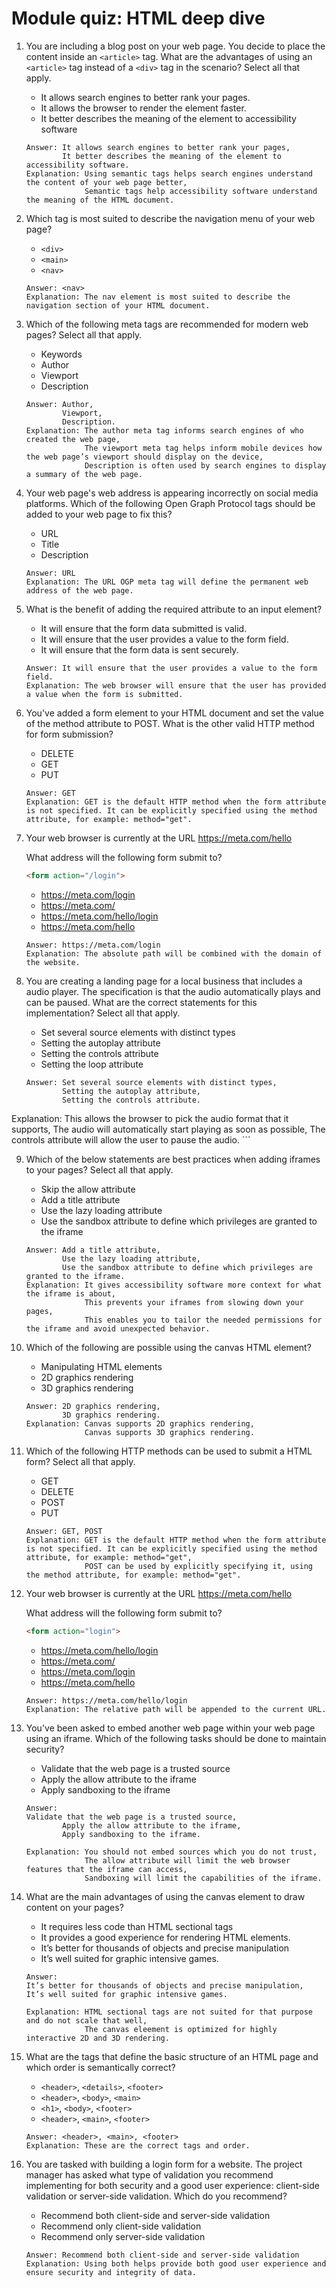 # Module quiz: HTML deep dive

1. You are including a blog post on your web page. You decide to place the content inside an `<article>` tag. What are the advantages of using an `<article>` tag instead of a `<div>` tag in the scenario? Select all that apply.
    - It allows search engines to better rank your pages.
    - It allows the browser to render the element faster.
    - It better describes the meaning of the element to accessibility software
    ```
    Answer: It allows search engines to better rank your pages,
            It better describes the meaning of the element to accessibility software.
    Explanation: Using semantic tags helps search engines understand the content of your web page better,
                 Semantic tags help accessibility software understand the meaning of the HTML document.
    ```
    
2. Which tag is most suited to describe the navigation menu of your web page?
    - `<div>`
    - `<main>`
    - `<nav>`
    ```
    Answer: <nav>
    Explanation: The nav element is most suited to describe the navigation section of your HTML document.
    ```
    
3. Which of the following meta tags are recommended for modern web pages? Select all that apply.
    - Keywords
    - Author
    - Viewport
    - Description
    ```
    Answer: Author,
            Viewport,
            Description.
    Explanation: The author meta tag informs search engines of who created the web page,
                 The viewport meta tag helps inform mobile devices how the web page’s viewport should display on the device,
                 Description is often used by search engines to display a summary of the web page.
    ```
    
4. Your web page's web address is appearing incorrectly on social media platforms. Which of the following Open Graph Protocol tags should be added to your web page to fix this?
    - URL
    - Title
    - Description
    ```
    Answer: URL
    Explanation: The URL OGP meta tag will define the permanent web address of the web page.
    ```
    
5. What is the benefit of adding the required attribute to an input element?
    - It will ensure that the form data submitted is valid.
    - It will ensure that the user provides a value to the form field.
    - It will ensure that the form data is sent securely.
    ```
    Answer: It will ensure that the user provides a value to the form field.
    Explanation: The web browser will ensure that the user has provided a value when the form is submitted.
    ```
    
6. You've added a form element to your HTML document and set the value of the method attribute to POST. What is the other valid HTTP method for form submission?
    - DELETE
    - GET
    - PUT
    ```
    Answer: GET
    Explanation: GET is the default HTTP method when the form attribute is not specified. It can be explicitly specified using the method attribute, for example: method="get".
    ```
    
7. Your web browser is currently at the URL https://meta.com/hello

    What address will the following form submit to?
    ```html
    <form action="/login">
    ```
    - https://meta.com/login
    - https://meta.com/
    - https://meta.com/hello/login
    - https://meta.com/hello
    ```
    Answer: https://meta.com/login
    Explanation: The absolute path will be combined with the domain of the website.
    ```
    
8. You are creating a landing page for a local business that includes a audio player. The specification is that the audio automatically plays and can be paused. What are the correct statements for this implementation? Select all that apply.
    - Set several source elements with distinct types
    - Setting the autoplay attribute
    - Setting the controls attribute
    - Setting the loop attribute
    ```
    Answer: Set several source elements with distinct types,
            Setting the autoplay attribute,
            Setting the controls attribute.

Explanation: This allows the browser to pick the audio format that it supports,
                 The audio will automatically start playing as soon as possible,
                 The controls attribute will allow the user to pause the audio.
                 ```


9. Which of the below statements are best practices when adding iframes to your pages? Select all that apply.
    - Skip the allow attribute
    - Add a title attribute
    - Use the lazy loading attribute
    - Use the sandbox attribute to define which privileges are granted to the iframe
    ```
    Answer: Add a title attribute,
            Use the lazy loading attribute,
            Use the sandbox attribute to define which privileges are granted to the iframe.
    Explanation: It gives accessibility software more context for what the iframe is about,
                 This prevents your iframes from slowing down your pages,
                 This enables you to tailor the needed permissions for the iframe and avoid unexpected behavior.
    ```
    
10. Which of the following are possible using the canvas HTML element?
    - Manipulating HTML elements
    - 2D graphics rendering
    - 3D graphics rendering
    ```
    Answer: 2D graphics rendering,
            3D graphics rendering.
    Explanation: Canvas supports 2D graphics rendering,
                 Canvas supports 3D graphics rendering.
    ```
    
11. Which of the following HTTP methods can be used to submit a HTML form? Select all that apply.
    - GET
    - DELETE
    - POST
    - PUT
    ```
    Answer: GET, POST
    Explanation: GET is the default HTTP method when the form attribute is not specified. It can be explicitly specified using the method attribute, for example: method="get",
                 POST can be used by explicitly specifying it, using the method attribute, for example: method="get".
    ```
    
12. Your web browser is currently at the URL https://meta.com/hello

    What address will the following form submit to?
    ```html
    <form action="login">
    ```
    - https://meta.com/hello/login
    - https://meta.com/
    - https://meta.com/login
    - https://meta.com/hello
    ```
    Answer: https://meta.com/hello/login
    Explanation: The relative path will be appended to the current URL.
    ```

13. You've been asked to embed another web page within your web page using an iframe. Which of the following tasks should be done to maintain security?
    - Validate that the web page is a trusted source
    - Apply the allow attribute to the iframe
    - Apply sandboxing to the iframe
    ```
    Answer: 
    Validate that the web page is a trusted source,
            Apply the allow attribute to the iframe,
            Apply sandboxing to the iframe.
    
    Explanation: You should not embed sources which you do not trust,
                 The allow attribute will limit the web browser features that the iframe can access,
                 Sandboxing will limit the capabilities of the iframe.
    ```

14. What are the main advantages of using the canvas element to draw content on your pages?
    - It requires less code than HTML sectional tags
    - It provides a good experience for rendering HTML elements.
    - It’s better for thousands of objects and precise manipulation
    - It’s well suited for graphic intensive games.
    ```
    Answer: 
    It’s better for thousands of objects and precise manipulation,
    It’s well suited for graphic intensive games.
    
    Explanation: HTML sectional tags are not suited for that purpose and do not scale that well,
                 The canvas eleement is optimized for highly interactive 2D and 3D rendering.
    ```

15. What are the tags that define the basic structure of an HTML page and which order is semantically correct?
    - `<header>`, `<details>`, `<footer>`
    - `<header>`, `<body>`, `<main>`
    - `<h1>`, `<body>`, `<footer>`
    - `<header>`, `<main>`, `<footer>`
    ```
    Answer: <header>, <main>, <footer>
    Explanation: These are the correct tags and order. 
    ```

16. You are tasked with building a login form for a website. The project manager has asked what type of validation you recommend implementing for both security and a good user experience: client-side validation or server-side validation. Which do you recommend?
    - Recommend both client-side and server-side validation
    - Recommend only client-side validation
    - Recommend only server-side validation
    ```
    Answer: Recommend both client-side and server-side validation
    Explanation: Using both helps provide both good user experience and ensure security and integrity of data.
    ```